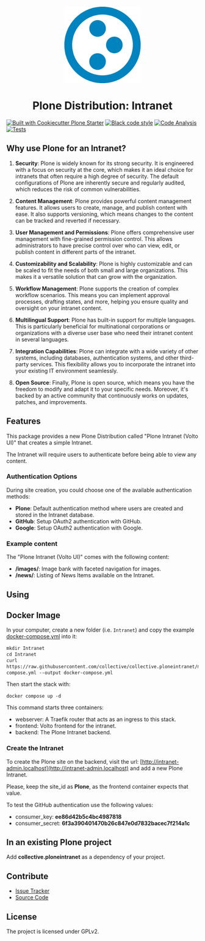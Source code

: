 <p align="center">
    <img alt="Plone Logo" width="200px" src="https://raw.githubusercontent.com/plone/.github/main/plone-logo.png">
</p>

<h1 align="center">
  Plone Distribution: Intranet
</h1>

[![Built with Cookiecutter Plone Starter](https://img.shields.io/badge/built%20with-Cookiecutter%20Plone%20Distribution-0083be.svg?logo=cookiecutter)](https://github.com/collective/cookiecutter-plone-distribution/)
[![Black code style](https://img.shields.io/badge/code%20style-black-000000.svg)](https://github.com/ambv/black)
[![Code Analysis](https://github.com/collective/collective.ploneintranet/actions/workflows/code-analysis.yml/badge.svg)](https://github.com/collective/collective.ploneintranet/actions/workflows/code-analysis.yml)
[![Tests](https://github.com/collective/collective.ploneintranet/actions/workflows/tests.yml/badge.svg)](https://github.com/collective/collective.ploneintranet/actions/workflows/tests.yml)


## Why use Plone for an Intranet?

1. **Security**: Plone is widely known for its strong security. It is engineered with a focus on security at the core, which makes it an ideal choice for intranets that often require a high degree of security. The default configurations of Plone are inherently secure and regularly audited, which reduces the risk of common vulnerabilities.

2. **Content Management**: Plone provides powerful content management features. It allows users to create, manage, and publish content with ease. It also supports versioning, which means changes to the content can be tracked and reverted if necessary.

3. **User Management and Permissions**: Plone offers comprehensive user management with fine-grained permission control. This allows administrators to have precise control over who can view, edit, or publish content in different parts of the intranet.

4. **Customizability and Scalability**: Plone is highly customizable and can be scaled to fit the needs of both small and large organizations. This makes it a versatile solution that can grow with the organization.

5. **Workflow Management**: Plone supports the creation of complex workflow scenarios. This means you can implement approval processes, drafting states, and more, helping you ensure quality and oversight on your intranet content.

6. **Multilingual Support**: Plone has built-in support for multiple languages. This is particularly beneficial for multinational corporations or organizations with a diverse user base who need their intranet content in several languages.

7. **Integration Capabilities**: Plone can integrate with a wide variety of other systems, including databases, authentication systems, and other third-party services. This flexibility allows you to incorporate the intranet into your existing IT environment seamlessly.

8. **Open Source**: Finally, Plone is open source, which means you have the freedom to modify and adapt it to your specific needs. Moreover, it's backed by an active community that continuously works on updates, patches, and improvements.

## Features

This package provides a new Plone Distribution called "Plone Intranet (Volto UI)" that creates a simple Intranet.

The Intranet will require users to authenticate before being able to view any content.

### Authentication Options

During site creation, you could choose one of the available authentication methods:

* **Plone**: Default authentication method where users are created and stored in the Intranet database.
* **GitHub**: Setup OAuth2 authentication with GitHub.
* **Google**: Setup OAuth2 authentication with Google.

### Example content

The "Plone Intranet (Volto UI)" comes with the following content:

* **/images/**: Image bank with faceted navigation for images.
* **/news/**: Listing of News Items available on the Intranet.

## Using

## Docker Image

In your computer, create a new folder (i.e. `Intranet`) and copy the example [docker-compose.yml](./docker-compose.yml) into it:

```shell
mkdir Intranet
cd Intranet
curl https://raw.githubusercontent.com/collective/collective.ploneintranet/main/docker-compose.yml --output docker-compose.yml
```

Then start the stack with:

```shell
docker compose up -d
```

This command starts three containers:

* webserver: A Traefik router that acts as an ingress to this stack.
* frontend: Volto frontend for the intranet.
* backend: The Plone Intranet backend.

### Create the Intranet

To create the Plone site on the backend, visit the url: [http://intranet-admin.localhost](http://intranet-admin.localhost) and add a new Plone Intranet.

Please, keep the site_id as **Plone**, as the frontend container expects that value.

To test the GitHub authentication use the following values:

* consumer_key: **ee86d42b5c4bc4987818**
* consumer_secret: **6f3a390401470b26c847e0d7832bacec7f214a1c**

## In an existing Plone project

Add **collective.ploneintranet** as a dependency of your project.

## Contribute

- [Issue Tracker](https://github.com/collective/collective.ploneintranet/issues)
- [Source Code](https://github.com/collective/collective.ploneintranet/)

## License

The project is licensed under GPLv2.
